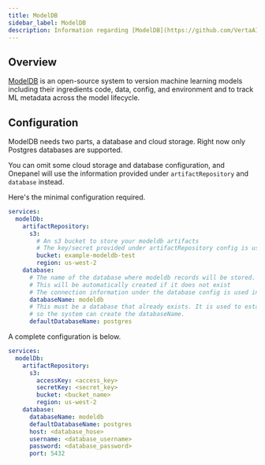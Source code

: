```yaml
---
title: ModelDB
sidebar_label: ModelDB
description: Information regarding [ModelDB](https://github.com/VertaAI/modeldb) 
---
```


## Overview

[ModelDB](https://github.com/VertaAI/modeldb) is an open-source system to version machine learning models including their ingredients code, data, config, and environment and to track ML metadata across the model lifecycle.

## Configuration

ModelDB needs two parts, a database and cloud storage.
Right now only Postgres databases are supported.

You can omit some cloud storage and database configuration, and Onepanel will use the information
provided under `artifactRepository` and `database` instead.

Here's the minimal configuration required.

```yaml
services:
  modelDb:
    artifactRepository:
      s3:
        # An s3 bucket to store your modeldb artifacts
        # The key/secret provided under artifactRepository config is used in this case.
        bucket: example-modeldb-test
        region: us-west-2
    database:
      # The name of the database where modeldb records will be stored.
      # This will be automatically created if it does not exist
      # The connection information under the database config is used in this case.
      databaseName: modeldb
      # This must be a database that already exists. It is used to establish a connection
      # so the system can create the databaseName.
      defaultDatabaseName: postgres
``` 

A complete configuration is below.

```yaml
services:
  modelDb:
    artifactRepository:
      s3:
        accessKey: <access_key> 
        secretKey: <secret_key>
        bucket: <bucket_name>
        region: us-west-2
    database:
      databaseName: modeldb
      defaultDatabaseName: postgres
      host: <database_hose>
      username: <database_username>
      password: <database_password>
      port: 5432
```





